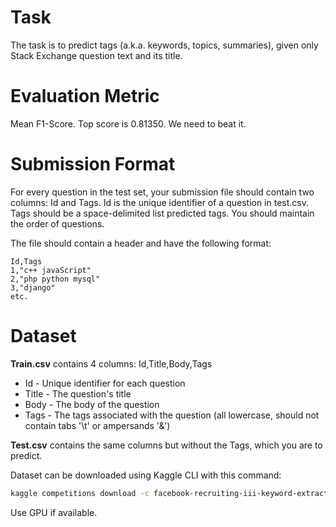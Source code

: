 
# Task

The task is to predict tags (a.k.a. keywords, topics, summaries), given only Stack Exchange question text and its title.

# Evaluation Metric

Mean F1-Score. Top score is 0.81350. We need to beat it.

# Submission Format

For every question in the test set, your submission file should contain two columns: Id and Tags. Id is the unique identifier of a question in test.csv. Tags should be a space-delimited list predicted tags. You should maintain the order of questions.

The file should contain a header and have the following format:

```
Id,Tags
1,"c++ javaScript"
2,"php python mysql"
3,"django"
etc.
```

# Dataset 

**Train.csv** contains 4 columns: Id,Title,Body,Tags

- Id - Unique identifier for each question
- Title - The question's title
- Body - The body of the question
- Tags - The tags associated with the question (all lowercase, should not contain tabs '\t' or ampersands '&')

**Test.csv** contains the same columns but without the Tags, which you are to predict.

Dataset can be downloaded using Kaggle CLI with this command:
```bash
kaggle competitions download -c facebook-recruiting-iii-keyword-extraction
```

Use GPU if available.